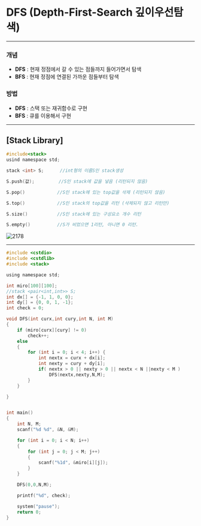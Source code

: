 # DFS (Depth-First-Search  깊이우선탐색)
-----------------------------------------------------------------------------------------------------------------------------

### 개념

- **DFS** : 현재 정점에서 갈 수 있는 점들까지 들어가면서 탐색
- **BFS** : 현재 정점에 연결된 가까운 점들부터 탐색

### 방법

- **DFS** : 스택 또는 재귀함수로 구현
- **BFS** : 큐를 이용해서 구현

-----------------------------------------------------------------------------------------------------------------------------

## [Stack Library]
	
```c 
#include<stack>
usind namespace std;

stack <int> S;      //int형의 이름S인 stack생성

S.push(값);         //S인 stack에 값을 넣음 (리턴되지 않음)

S.pop()            //S인 stack에 있는 top값을 삭제 (리턴되지 않음)

S.top()            //S인 stack의 top값을 리턴 (삭제되지 않고 리턴만)

S.size()           //S인 stack에 있는 구성요소 개수 리턴

S.empty()          //S가 비었으면 1리턴, 아니면 0 리턴.


```

	
	


![2178](https://user-images.githubusercontent.com/29946480/51797612-e1565800-2249-11e9-9881-c0d5b151bdc6.JPG)

-----------------------------------------------------------------------------------------------------------------------------
```c
#include <cstdio>
#include <cstdlib>
#include <stack>

using namespace std;

int miro[100][100];
//stack <pair<int,int>> S;
int dx[] = {-1, 1, 0, 0};
int dy[] = {0, 0, 1, -1};
int check = 0;

void DFS(int curx,int cury,int N, int M)
{
	if (miro[curx][cury] != 0)
		check++;
	else
	{
		for (int i = 0; i < 4; i++) {
			int nextx = curx + dx[i];
			int nexty = cury + dy[i];
			if( nextx > 0 || nexty > 0 || nextx < N ||nexty < M )
				DFS(nextx,nexty,N,M);
		}
	}

}


int main()
{
	int N, M;
	scanf("%d %d", &N, &M);

	for (int i = 0; i < N; i++)
	{
		for (int j = 0; j < M; j++)
		{
			scanf("%1d", &miro[i][j]);
		}
	}

	DFS(0,0,N,M);

	printf("%d", check);

	system("pause");
	return 0;
}
```
